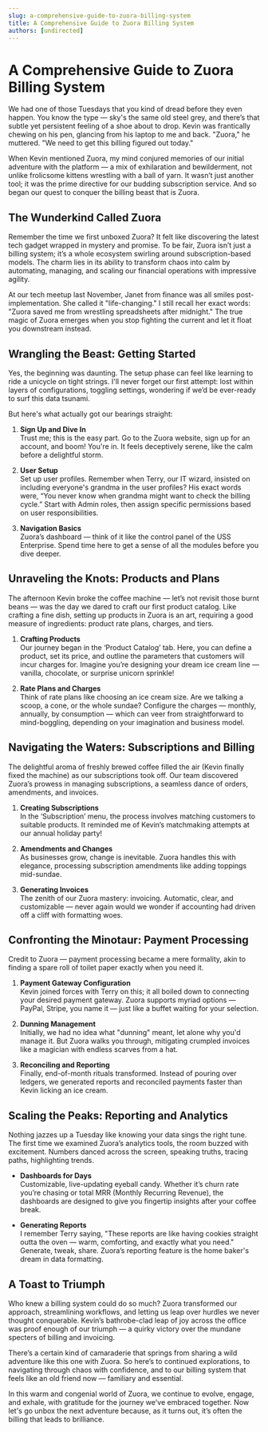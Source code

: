 ```yaml
---
slug: a-comprehensive-guide-to-zuora-billing-system
title: A Comprehensive Guide to Zuora Billing System
authors: [undirected]
---
```



# A Comprehensive Guide to Zuora Billing System

We had one of those Tuesdays that you kind of dread before they even happen. You know the type — sky's the same old steel grey, and there’s that subtle yet persistent feeling of a shoe about to drop. Kevin was frantically chewing on his pen, glancing from his laptop to me and back. "Zuora," he muttered. "We need to get this billing figured out today."

When Kevin mentioned Zuora, my mind conjured memories of our initial adventure with the platform — a mix of exhilaration and bewilderment, not unlike frolicsome kittens wrestling with a ball of yarn. It wasn’t just another tool; it was the prime directive for our budding subscription service. And so began our quest to conquer the billing beast that is Zuora.

## The Wunderkind Called Zuora

Remember the time we first unboxed Zuora? It felt like discovering the latest tech gadget wrapped in mystery and promise. To be fair, Zuora isn’t just a billing system; it’s a whole ecosystem swirling around subscription-based models. The charm lies in its ability to transform chaos into calm by automating, managing, and scaling our financial operations with impressive agility.

At our tech meetup last November, Janet from finance was all smiles post-implementation. She called it "life-changing." I still recall her exact words: "Zuora saved me from wrestling spreadsheets after midnight." The true magic of Zuora emerges when you stop fighting the current and let it float you downstream instead.

## Wrangling the Beast: Getting Started

Yes, the beginning was daunting. The setup phase can feel like learning to ride a unicycle on tight strings. I'll never forget our first attempt: lost within layers of configurations, toggling settings, wondering if we’d be ever-ready to surf this data tsunami.

But here's what actually got our bearings straight:

1. **Sign Up and Dive In**  
   Trust me; this is the easy part. Go to the Zuora website, sign up for an account, and boom! You're in. It feels deceptively serene, like the calm before a delightful storm.

2. **User Setup**  
   Set up user profiles. Remember when Terry, our IT wizard, insisted on including everyone's grandma in the user profiles? His exact words were, “You never know when grandma might want to check the billing cycle.” Start with Admin roles, then assign specific permissions based on user responsibilities. 

3. **Navigation Basics**  
   Zuora’s dashboard — think of it like the control panel of the USS Enterprise. Spend time here to get a sense of all the modules before you dive deeper.

## Unraveling the Knots: Products and Plans

The afternoon Kevin broke the coffee machine — let’s not revisit those burnt beans — was the day we dared to craft our first product catalog. Like crafting a fine dish, setting up products in Zuora is an art, requiring a good measure of ingredients: product rate plans, charges, and tiers. 

1. **Crafting Products**  
   Our journey began in the ‘Product Catalog’ tab. Here, you can define a product, set its price, and outline the parameters that customers will incur charges for. Imagine you’re designing your dream ice cream line — vanilla, chocolate, or surprise unicorn sprinkle!

2. **Rate Plans and Charges**  
   Think of rate plans like choosing an ice cream size. Are we talking a scoop, a cone, or the whole sundae? Configure the charges — monthly, annually, by consumption — which can veer from straightforward to mind-boggling, depending on your imagination and business model.

## Navigating the Waters: Subscriptions and Billing

The delightful aroma of freshly brewed coffee filled the air (Kevin finally fixed the machine) as our subscriptions took off. Our team discovered Zuora’s prowess in managing subscriptions, a seamless dance of orders, amendments, and invoices.

1. **Creating Subscriptions**  
   In the ‘Subscription’ menu, the process involves matching customers to suitable products. It reminded me of Kevin’s matchmaking attempts at our annual holiday party!

2. **Amendments and Changes**  
   As businesses grow, change is inevitable. Zuora handles this with elegance, processing subscription amendments like adding toppings mid-sundae.

3. **Generating Invoices**  
   The zenith of our Zuora mastery: invoicing. Automatic, clear, and customizable — never again would we wonder if accounting had driven off a cliff with formatting woes.

## Confronting the Minotaur: Payment Processing

Credit to Zuora — payment processing became a mere formality, akin to finding a spare roll of toilet paper exactly when you need it. 

1. **Payment Gateway Configuration**  
   Kevin joined forces with Terry on this; it all boiled down to connecting your desired payment gateway. Zuora supports myriad options — PayPal, Stripe, you name it — just like a buffet waiting for your selection.

2. **Dunning Management**  
   Initially, we had no idea what "dunning" meant, let alone why you'd manage it. But Zuora walks you through, mitigating crumpled invoices like a magician with endless scarves from a hat.

3. **Reconciling and Reporting**  
   Finally, end-of-month rituals transformed. Instead of pouring over ledgers, we generated reports and reconciled payments faster than Kevin licking an ice cream.

## Scaling the Peaks: Reporting and Analytics

Nothing jazzes up a Tuesday like knowing your data sings the right tune. The first time we examined Zuora’s analytics tools, the room buzzed with excitement. Numbers danced across the screen, speaking truths, tracing paths, highlighting trends.

- **Dashboards for Days**  
  Customizable, live-updating eyeball candy. Whether it’s churn rate you’re chasing or total MRR (Monthly Recurring Revenue), the dashboards are designed to give you fingertip insights after your coffee break.

- **Generating Reports**  
  I remember Terry saying, "These reports are like having cookies straight outta the oven — warm, comforting, and exactly what you need." Generate, tweak, share. Zuora’s reporting feature is the home baker's dream in data formatting.

## A Toast to Triumph

Who knew a billing system could do so much? Zuora transformed our approach, streamlining workflows, and letting us leap over hurdles we never thought conquerable. Kevin’s bathrobe-clad leap of joy across the office was proof enough of our triumph — a quirky victory over the mundane specters of billing and invoicing.

There’s a certain kind of camaraderie that springs from sharing a wild adventure like this one with Zuora. So here’s to continued explorations, to navigating through chaos with confidence, and to our billing system that feels like an old friend now — familiary and essential.

In this warm and congenial world of Zuora, we continue to evolve, engage, and exhale, with gratitude for the journey we've embraced together. Now let's go unbox the next adventure because, as it turns out, it’s often the billing that leads to brilliance.